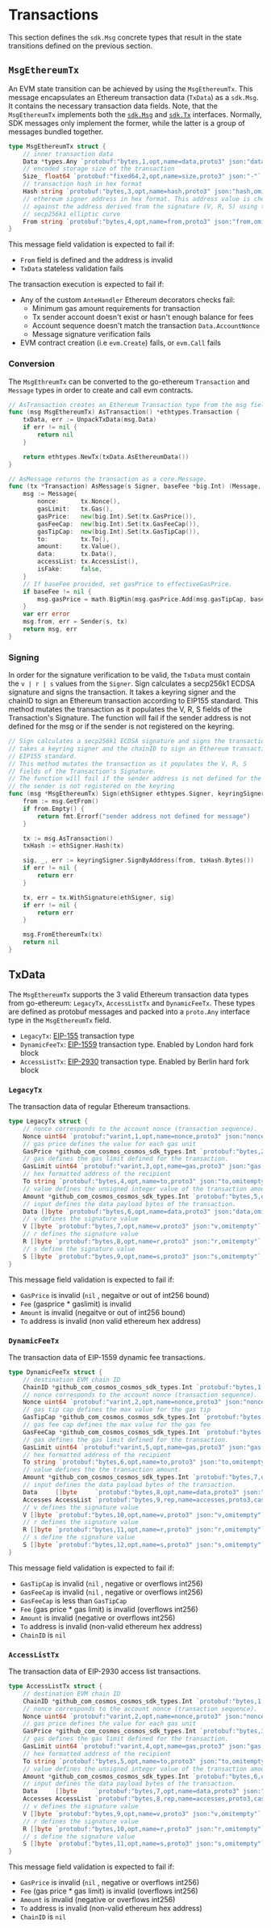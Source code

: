 <!--
order: 4
-->

# Transactions

This section defines the `sdk.Msg` concrete types that result in the state transitions defined on the previous section.

## `MsgEthereumTx`

An EVM state transition can be achieved by using the `MsgEthereumTx`. This message encapsulates an Ethereum transaction data (`TxData`) as a `sdk.Msg`. It contains the necessary transaction data fields. Note, that the `MsgEthereumTx` implements both the [`sdk.Msg`](https://github.com/cosmos/cosmos-sdk/blob/v0.39.2/types/tx_msg.go#L7-L29) and [`sdk.Tx`](https://github.com/cosmos/cosmos-sdk/blob/v0.39.2/types/tx_msg.go#L33-L41) interfaces. Normally,  SDK messages only implement the former, while the latter is a group of messages bundled together.

```go
type MsgEthereumTx struct {
	// inner transaction data
	Data *types.Any `protobuf:"bytes,1,opt,name=data,proto3" json:"data,omitempty"`
	// encoded storage size of the transaction
	Size_ float64 `protobuf:"fixed64,2,opt,name=size,proto3" json:"-"`
	// transaction hash in hex format
	Hash string `protobuf:"bytes,3,opt,name=hash,proto3" json:"hash,omitempty" rlp:"-"`
	// ethereum signer address in hex format. This address value is checked
	// against the address derived from the signature (V, R, S) using the
	// secp256k1 elliptic curve
	From string `protobuf:"bytes,4,opt,name=from,proto3" json:"from,omitempty"`
}
```

This message field validation is expected to fail if:

- `From` field is defined and the address is invalid
- `TxData` stateless validation fails

The transaction execution is expected to fail if:

- Any of the custom `AnteHandler` Ethereum decorators checks fail:
    - Minimum gas amount requirements for transaction
    - Tx sender account doesn't exist or hasn't enough balance for fees
    - Account sequence doesn't match the transaction `Data.AccountNonce`
    - Message signature verification fails
- EVM contract creation (i.e `evm.Create`) fails, or `evm.Call` fails

### Conversion

The `MsgEthreumTx` can be converted to the go-ethereum `Transaction` and `Message` types in order to create and call evm contracts.

```go
// AsTransaction creates an Ethereum Transaction type from the msg fields
func (msg MsgEthereumTx) AsTransaction() *ethtypes.Transaction {
	txData, err := UnpackTxData(msg.Data)
	if err != nil {
		return nil
	}

	return ethtypes.NewTx(txData.AsEthereumData())
}

// AsMessage returns the transaction as a core.Message.
func (tx *Transaction) AsMessage(s Signer, baseFee *big.Int) (Message, error) {
	msg := Message{
		nonce:      tx.Nonce(),
		gasLimit:   tx.Gas(),
		gasPrice:   new(big.Int).Set(tx.GasPrice()),
		gasFeeCap:  new(big.Int).Set(tx.GasFeeCap()),
		gasTipCap:  new(big.Int).Set(tx.GasTipCap()),
		to:         tx.To(),
		amount:     tx.Value(),
		data:       tx.Data(),
		accessList: tx.AccessList(),
		isFake:     false,
	}
	// If baseFee provided, set gasPrice to effectiveGasPrice.
	if baseFee != nil {
		msg.gasPrice = math.BigMin(msg.gasPrice.Add(msg.gasTipCap, baseFee), msg.gasFeeCap)
	}
	var err error
	msg.from, err = Sender(s, tx)
	return msg, err
}
```

### Signing

In order for the signature verification to be valid, the  `TxData` must contain the `v | r | s` values from the `Signer`. Sign calculates a secp256k1 ECDSA signature and signs the transaction. It takes a keyring signer and the chainID to sign an Ethereum transaction according to EIP155 standard. This method mutates the transaction as it populates the V, R, S fields of the Transaction's Signature. The function will fail if the sender address is not defined for the msg or if the sender is not registered on the keyring.

```go
// Sign calculates a secp256k1 ECDSA signature and signs the transaction. It
// takes a keyring signer and the chainID to sign an Ethereum transaction according to
// EIP155 standard.
// This method mutates the transaction as it populates the V, R, S
// fields of the Transaction's Signature.
// The function will fail if the sender address is not defined for the msg or if
// the sender is not registered on the keyring
func (msg *MsgEthereumTx) Sign(ethSigner ethtypes.Signer, keyringSigner keyring.Signer) error {
	from := msg.GetFrom()
	if from.Empty() {
		return fmt.Errorf("sender address not defined for message")
	}

	tx := msg.AsTransaction()
	txHash := ethSigner.Hash(tx)

	sig, _, err := keyringSigner.SignByAddress(from, txHash.Bytes())
	if err != nil {
		return err
	}

	tx, err = tx.WithSignature(ethSigner, sig)
	if err != nil {
		return err
	}

	msg.FromEthereumTx(tx)
	return nil
}
```

## TxData

The `MsgEthereumTx` supports the 3 valid Ethereum transaction data types from go-ethereum: `LegacyTx`, `AccessListTx`  and `DynamicFeeTx`. These types are defined as protobuf messages and packed into a `proto.Any` interface type in the `MsgEthereumTx` field.

- `LegacyTx`: [EIP-155](https://github.com/ethereum/EIPs/blob/master/EIPS/eip-155.md) transaction type
- `DynamicFeeTx`: [EIP-1559](https://eips.ethereum.org/EIPS/eip-1559) transaction type. Enabled by London hard fork block
- `AccessListTx`: [EIP-2930](https://eips.ethereum.org/EIPS/eip-2930) transaction type. Enabled by Berlin hard fork block

### `LegacyTx`

The transaction data of regular Ethereum transactions.

```go
type LegacyTx struct {
	// nonce corresponds to the account nonce (transaction sequence).
	Nonce uint64 `protobuf:"varint,1,opt,name=nonce,proto3" json:"nonce,omitempty"`
	// gas price defines the value for each gas unit
	GasPrice *github_com_cosmos_cosmos_sdk_types.Int `protobuf:"bytes,2,opt,name=gas_price,json=gasPrice,proto3,customtype=github.com/cosmos/cosmos-sdk/types.Int" json:"gas_price,omitempty"`
	// gas defines the gas limit defined for the transaction.
	GasLimit uint64 `protobuf:"varint,3,opt,name=gas,proto3" json:"gas,omitempty"`
	// hex formatted address of the recipient
	To string `protobuf:"bytes,4,opt,name=to,proto3" json:"to,omitempty"`
	// value defines the unsigned integer value of the transaction amount.
	Amount *github_com_cosmos_cosmos_sdk_types.Int `protobuf:"bytes,5,opt,name=value,proto3,customtype=github.com/cosmos/cosmos-sdk/types.Int" json:"value,omitempty"`
	// input defines the data payload bytes of the transaction.
	Data []byte `protobuf:"bytes,6,opt,name=data,proto3" json:"data,omitempty"`
	// v defines the signature value
	V []byte `protobuf:"bytes,7,opt,name=v,proto3" json:"v,omitempty"`
	// r defines the signature value
	R []byte `protobuf:"bytes,8,opt,name=r,proto3" json:"r,omitempty"`
	// s define the signature value
	S []byte `protobuf:"bytes,9,opt,name=s,proto3" json:"s,omitempty"`
}
```

This message field validation is expected to fail if:

- `GasPrice` is invalid (`nil` , negaitve or out of int256 bound)
- `Fee` (gasprice * gaslimit) is invalid
- `Amount` is invalid (negaitve or out of int256 bound)
- `To` address is invalid (non valid ethereum hex address)

### `DynamicFeeTx`

The transaction data of EIP-1559 dynamic fee transactions.

```go
type DynamicFeeTx struct {
	// destination EVM chain ID
	ChainID *github_com_cosmos_cosmos_sdk_types.Int `protobuf:"bytes,1,opt,name=chain_id,json=chainId,proto3,customtype=github.com/cosmos/cosmos-sdk/types.Int" json:"chainID"`
	// nonce corresponds to the account nonce (transaction sequence).
	Nonce uint64 `protobuf:"varint,2,opt,name=nonce,proto3" json:"nonce,omitempty"`
	// gas tip cap defines the max value for the gas tip
	GasTipCap *github_com_cosmos_cosmos_sdk_types.Int `protobuf:"bytes,3,opt,name=gas_tip_cap,json=gasTipCap,proto3,customtype=github.com/cosmos/cosmos-sdk/types.Int" json:"gas_tip_cap,omitempty"`
	// gas fee cap defines the max value for the gas fee
	GasFeeCap *github_com_cosmos_cosmos_sdk_types.Int `protobuf:"bytes,4,opt,name=gas_fee_cap,json=gasFeeCap,proto3,customtype=github.com/cosmos/cosmos-sdk/types.Int" json:"gas_fee_cap,omitempty"`
	// gas defines the gas limit defined for the transaction.
	GasLimit uint64 `protobuf:"varint,5,opt,name=gas,proto3" json:"gas,omitempty"`
	// hex formatted address of the recipient
	To string `protobuf:"bytes,6,opt,name=to,proto3" json:"to,omitempty"`
	// value defines the the transaction amount.
	Amount *github_com_cosmos_cosmos_sdk_types.Int `protobuf:"bytes,7,opt,name=value,proto3,customtype=github.com/cosmos/cosmos-sdk/types.Int" json:"value,omitempty"`
	// input defines the data payload bytes of the transaction.
	Data     []byte     `protobuf:"bytes,8,opt,name=data,proto3" json:"data,omitempty"`
	Accesses AccessList `protobuf:"bytes,9,rep,name=accesses,proto3,castrepeated=AccessList" json:"accessList"`
	// v defines the signature value
	V []byte `protobuf:"bytes,10,opt,name=v,proto3" json:"v,omitempty"`
	// r defines the signature value
	R []byte `protobuf:"bytes,11,opt,name=r,proto3" json:"r,omitempty"`
	// s define the signature value
	S []byte `protobuf:"bytes,12,opt,name=s,proto3" json:"s,omitempty"`
}
```

This message field validation is expected to fail if:

- `GasTipCap` is invalid (`nil` , negative or overflows int256)
- `GasFeeCap` is invalid (`nil` , negative or overflows int256)
- `GasFeeCap` is less than `GasTipCap`
- `Fee` (gas price * gas limit) is invalid (overflows int256)
- `Amount` is invalid (negative or overflows int256)
- `To` address is invalid (non-valid ethereum hex address)
- `ChainID` is `nil`

### `AccessListTx`

The transaction data of EIP-2930 access list transactions.

```go
type AccessListTx struct {
	// destination EVM chain ID
	ChainID *github_com_cosmos_cosmos_sdk_types.Int `protobuf:"bytes,1,opt,name=chain_id,json=chainId,proto3,customtype=github.com/cosmos/cosmos-sdk/types.Int" json:"chainID"`
	// nonce corresponds to the account nonce (transaction sequence).
	Nonce uint64 `protobuf:"varint,2,opt,name=nonce,proto3" json:"nonce,omitempty"`
	// gas price defines the value for each gas unit
	GasPrice *github_com_cosmos_cosmos_sdk_types.Int `protobuf:"bytes,3,opt,name=gas_price,json=gasPrice,proto3,customtype=github.com/cosmos/cosmos-sdk/types.Int" json:"gas_price,omitempty"`
	// gas defines the gas limit defined for the transaction.
	GasLimit uint64 `protobuf:"varint,4,opt,name=gas,proto3" json:"gas,omitempty"`
	// hex formatted address of the recipient
	To string `protobuf:"bytes,5,opt,name=to,proto3" json:"to,omitempty"`
	// value defines the unsigned integer value of the transaction amount.
	Amount *github_com_cosmos_cosmos_sdk_types.Int `protobuf:"bytes,6,opt,name=value,proto3,customtype=github.com/cosmos/cosmos-sdk/types.Int" json:"value,omitempty"`
	// input defines the data payload bytes of the transaction.
	Data     []byte     `protobuf:"bytes,7,opt,name=data,proto3" json:"data,omitempty"`
	Accesses AccessList `protobuf:"bytes,8,rep,name=accesses,proto3,castrepeated=AccessList" json:"accessList"`
	// v defines the signature value
	V []byte `protobuf:"bytes,9,opt,name=v,proto3" json:"v,omitempty"`
	// r defines the signature value
	R []byte `protobuf:"bytes,10,opt,name=r,proto3" json:"r,omitempty"`
	// s define the signature value
	S []byte `protobuf:"bytes,11,opt,name=s,proto3" json:"s,omitempty"`
}
```

This message field validation is expected to fail if:

- `GasPrice` is invalid (`nil` , negative or overflows int256)
- `Fee` (gas price * gas limit) is invalid (overflows int256)
- `Amount` is invalid (negative or overflows int256)
- `To` address is invalid (non-valid ethereum hex address)
- `ChainID` is `nil`
